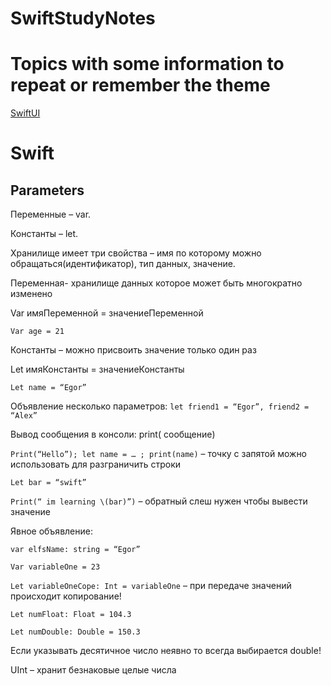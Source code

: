 # SwiftStudyNotes
# Topics with some information to repeat or remember the theme
[SwiftUI](https://github.com/EgorNesterenkoSPB/SwiftStudyNotes#SwiftUI)
# Swift
## Parameters
Переменные – var.

Константы – let.

Хранилище имеет три свойства – имя по которому можно обращаться(идентификатор), тип данных, значение. 

Переменная- хранилище данных которое может быть многократно изменено

Var имяПеременной = значениеПеременной

`Var age = 21`

Константы – можно присвоить значение только один раз

Let имяКонстанты = значениеКонстанты

`Let name = “Egor”`

Объявление несколько параметров: ` let friend1 = “Egor”, friend2 = “Alex” `

Вывод сообщения в консоли: print( сообщение)

`Print(“Hello”); let name = … ; print(name)` – точку с запятой можно использовать для разграничить строки

` Let bar = “swift” `

` Print(“ im learning \(bar)”) ` – обратный слеш нужен чтобы вывести значение

Явное объявление:

```
var elfsName: string = “Egor”

Var variableOne = 23
```

`Let variableOneCope: Int = variableOne` – при передаче значений происходит копирование!

```
Let numFloat: Float = 104.3

Let numDouble: Double = 150.3 
```

Если указывать десятичное число неявно то всегда выбирается double!

UInt – хранит безнаковые целые числа


